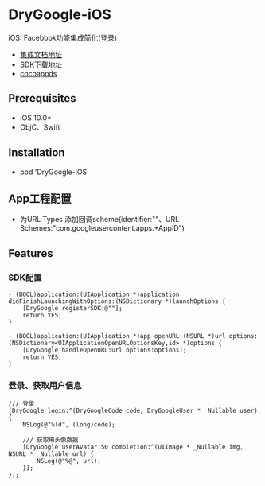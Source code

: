 # DryGoogle-iOS
iOS: Facebbok功能集成简化(登录)
* [集成文档地址](https://developers.google.com/identity/sign-in/ios/)
* [SDK下载地址](https://developers.google.com/identity/sign-in/ios/sdk/)
* [cocoapods](https://developers.google.com/identity/sign-in/ios/start-integrating#set_up_your_cocoapods_dependencies)

## Prerequisites
* iOS 10.0+
* ObjC、Swift

## Installation
* pod 'DryGoogle-iOS'

## App工程配置
* 为URL Types 添加回调scheme(identifier:""、URL Schemes:"com.googleusercontent.apps.+AppID")

## Features
### SDK配置
```
- (BOOL)application:(UIApplication *)application didFinishLaunchingWithOptions:(NSDictionary *)launchOptions {
    [DryGoogle registerSDK:@""];
    return YES;
}

- (BOOL)application:(UIApplication *)app openURL:(NSURL *)url options:(NSDictionary<UIApplicationOpenURLOptionsKey,id> *)options {
    [DryGoogle handleOpenURL:url options:options];
    return YES;
}
```
### 登录、获取用户信息
```
/// 登录
[DryGoogle login:^(DryGoogleCode code, DryGoogleUser * _Nullable user) {
    NSLog(@"%ld", (long)code);

    /// 获取用头像数据
    [DryGoogle userAvatar:50 completion:^(UIImage * _Nullable img, NSURL * _Nullable url) {
        NSLog(@"%@", url);
    }];
}];
```
